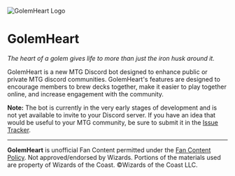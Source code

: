 ![GolemHeart Logo](https://user-images.githubusercontent.com/7505105/147615618-b2178aa2-55ef-491e-a1e3-fa557b639c6b.png)

# GolemHeart

_The heart of a golem gives life to more than just the iron husk around it._

GolemHeart is a new MTG Discord bot designed to enhance public or private MTG discord communities. GolemHeart's features are designed to encourage members to brew decks together, make it easier to play together online, and increase engagement with the community.

**Note:** The bot is currently in the very early stages of development and is not yet available to invite to your Discord server. If you have an idea that would be useful to your MTG community, be sure to submit it in the [Issue Tracker](../../issues).
___
**GolemHeart** is unofficial Fan Content permitted under the [Fan Content Policy](https://company.wizards.com/en/legal/fancontentpolicy). Not approved/endorsed by Wizards. Portions of the materials used are property of Wizards of the Coast. ©Wizards of the Coast LLC.
